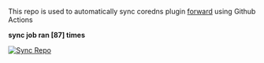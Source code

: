 This repo is used to automatically sync coredns plugin [forward](https://github.com/QZLin/forward) using Github Actions

**sync job ran [87] times**

[![Sync Repo](https://github.com/QZLin/coredns-extract/actions/workflows/sync.yaml/badge.svg)](https://github.com/QZLin/coredns-extract/actions/workflows/sync.yaml)
